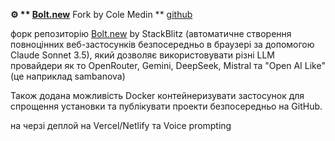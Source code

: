 <!--
date: 2024-11-05T17:38:02
-->

**⚙️ ** [Bolt.new](Bolt.new)** Fork by Cole Medin ** [github](https://github.com/coleam00/bolt.new-any-llm)

форк репозиторію  [Bolt.new](Bolt.new) by StackBlitz (автоматичне створення повноцінних веб-застосунків безпосередньо в браузері за допомогою Claude Sonnet 3.5), який дозволяє використовувати різні LLM провайдери як то OpenRouter, Gemini, DeepSeek, Mistral та "Open AI Like"  (це наприклад sambanova)

Також додана можливість Docker контейнеризувати застосунок для спрощення установки та публікувати проекти безпосередньо на GitHub.

на черзі деплой на Vercel/Netlify та Voice prompting